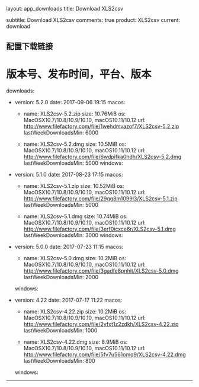 layout: app_downloads
title: Download XLS2csv

subtitle: Download XLS2csv
comments: true
product: XLS2csv
current: download

## 配置下载链接
# 版本号、发布时间，平台、版本
downloads:
  - version: 5.2.0
    date: 2017-09-06 19:15
    macos:
      - name: XLS2csv-5.2.zip
        size: 10.76MiB
        os: MacOSX10.7/10.8/10.9/10.10, macOS10.11/10.12
        url: http://www.filefactory.com/file/1wehdmvazof7/XLS2csv-5.2.zip
        lastWeekDownloadsMin: 6000

      - name: XLS2csv-5.2.dmg
        size: 10.5MiB
        os: MacOSX10.7/10.8/10.9/10.10, macOS10.11/10.12
        url: http://www.filefactory.com/file/6wdpifka0hdh/XLS2csv-5.2.dmg
        lastWeekDownloadsMin: 5000
    windows:

  - version: 5.1.0
    date: 2017-08-23 17:15
    macos:
      - name: XLS2csv-5.1.zip
        size: 10.52MiB
        os: MacOSX10.7/10.8/10.9/10.10, macOS10.11/10.12
        url: http://www.filefactory.com/file/29qg8m1099l3/XLS2csv-5.1.zip
        lastWeekDownloadsMin: 5000

      - name: XLS2csv-5.1.dmg
        size: 10.74MiB
        os: MacOSX10.7/10.8/10.9/10.10, macOS10.11/10.12
        url: http://www.filefactory.com/file/3erf0icxce6r/XLS2csv-5.1.dmg
        lastWeekDownloadsMin: 3000
    windows:

  - version: 5.0.0
    date: 2017-07-23 11:15
    macos:
      - name: XLS2csv-5.0.dmg
        size: 10.2MiB
        os: MacOSX10.7/10.8/10.9/10.10, macOS10.11/10.12
        url: http://www.filefactory.com/file/3gadfe8pnhit/XLS2csv-5.0.dmg
        lastWeekDownloadsMin: 2000

    windows:

  - version: 4.22
    date: 2017-07-17 11:22
    macos:
      - name: XLS2csv-4.22.zip
        size: 10.2MiB
        os: MacOSX10.7/10.8/10.9/10.10, macOS10.11/10.12
        url: http://www.filefactory.com/file/2yfxt1z2zdkh/XLS2csv-4.22.zip
        lastWeekDownloadsMin: 1000

      - name: XLS2csv-4.22.dmg
        size: 8.9MiB
        os: MacOSX10.7/10.8/10.9/10.10, macOS10.11/10.12
        url: http://www.filefactory.com/file/5fv7u561omq9/XLS2csv-4.22.dmg
        lastWeekDownloadsMin: 800

    windows:

---